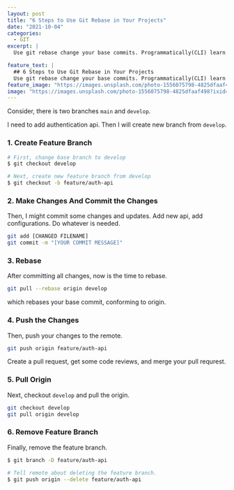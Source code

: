 ```yaml
---
layout: post
title: "6 Steps to Use Git Rebase in Your Projects"
date: "2021-10-04"
categories:
  - GIT
excerpt: |
  Use git rebase change your base commits. Programmatically(CLI) learn how to rebase. Using rebase, collaboration with other developer will be much easier and simpler than before.

feature_text: |
  ## 6 Steps to Use Git Rebase in Your Projects
  Use git rebase change your base commits. Programmatically(CLI) learn how to rebase. Using rebase, collaboration with other developer will be much easier and simpler than before.
feature_image: "https://images.unsplash.com/photo-1556075798-4825dfaaf498?ixid=MnwxMjA3fDB8MHxwaG90by1wYWdlfHx8fGVufDB8fHx8&ixlib=rb-1.2.1&auto=format&fit=crop&w=2352&q=80"
image: "https://images.unsplash.com/photo-1556075798-4825dfaaf498?ixid=MnwxMjA3fDB8MHxwaG90by1wYWdlfHx8fGVufDB8fHx8&ixlib=rb-1.2.1&auto=format&fit=crop&w=2352&q=80"
---
```


Consider, there is two branches `main` and `develop`.

I need to add authentication api.
Then I will create new branch from `develop`.

### 1. Create Feature Branch

```bash
# First, change base branch to develop
$ git checkout develop

# Next, create new feature branch from develop
$ git checkout -b feature/auth-api
```

### 2. Make Changes And Commit the Changes

Then, I might commit some changes and updates.
Add new api, add configurations.
Do whatever is needed.

```bash
git add [CHANGED FILENAME]
git commit -m "[YOUR COMMIT MESSAGE]"
```

### 3. Rebase

After committing all changes,
now is the time to rebase.

```bash
git pull --rebase origin develop
```

which rebases your base commit, conforming to origin.

### 4. Push the Changes

Then, push your changes to the remote.

```bash
git push origin feature/auth-api
```

Create a pull request,
get some code reviews,
and merge your pull requrest.

### 5. Pull Origin

Next, checkout `develop` and pull the origin.

```bash
git checkout develop
git pull origin develop
```

### 6. Remove Feature Branch

Finally, remove the feature branch.

```bash
$ git branch -D feature/auth-api

# Tell remote about deleting the feature branch.
$ git push origin --delete feature/auth-api
```
